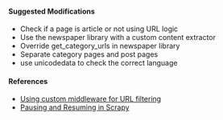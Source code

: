 #### Suggested Modifications

- Check if a page is article or not using URL logic
- Use the newspaper library with a custom content extractor
- Override get_category_urls in newspaper library
- Separate category pages and post pages
- use unicodedata to check the correct language

#### References

- [Using custom middleware for URL filtering](https://stackoverflow.com/questions/12553117/how-to-filter-duplicate-requests-based-on-url-in-scrapy)  
- [Pausing and Resuming in Scrapy](https://doc.scrapy.org/en/latest/topics/jobs.html)